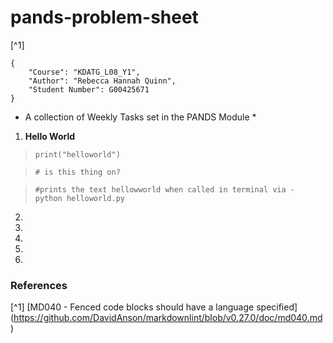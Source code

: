# pands-problem-sheet
[^1]
```text
{
    "Course": "KDATG_L08_Y1",
    "Author": "Rebecca Hannah Quinn",
    "Student Number": G00425671
}
```

* A collection of Weekly Tasks set in the PANDS Module *

1. **Hello World**

>`print("helloworld")`  

>`# is this thing on?` 

>`#prints the text hellowworld when called in terminal via - python helloworld.py`  

2.
3.
4.
5.
6.

### References
[^1] [MD040 - Fenced code blocks should have a language specified] (https://github.com/DavidAnson/markdownlint/blob/v0.27.0/doc/md040.md)